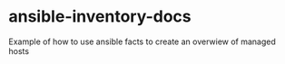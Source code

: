 # ansible-inventory-docs
Example of how to use ansible facts to create an overwiew of managed hosts
